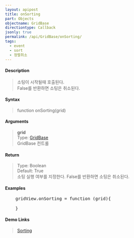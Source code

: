 ```yaml
---
layout: apipost
title: onSorting
part: Objects
objectname: GridBase
directiontype: Callback
jsonly: true
permalink: /api/GridBase/onSorting/
tags:
  - event
  - sort
  - 정렬취소
---
```



#### Description

> 소팅이 시작될때 호출된다.  
> False를 반환하면 소팅은 취소된다.  

#### Syntax

> function onSorting(grid)  

#### Arguments  

> **grid**  
> Type: [GridBase](/api/GridBase/)  
> GridBase 컨트롤  

#### Return  

> Type: Boolean   
> Default: True  
> 소팅 실행 여부를 지정한다. False를 반환하면 소팅은 취소된다.  

#### Examples 

<pre class="prettyprint">
    gridView.onSorting = function (grid){

	}
</pre>

#### Demo Links
> [Sorting](/api/features/Sorting)